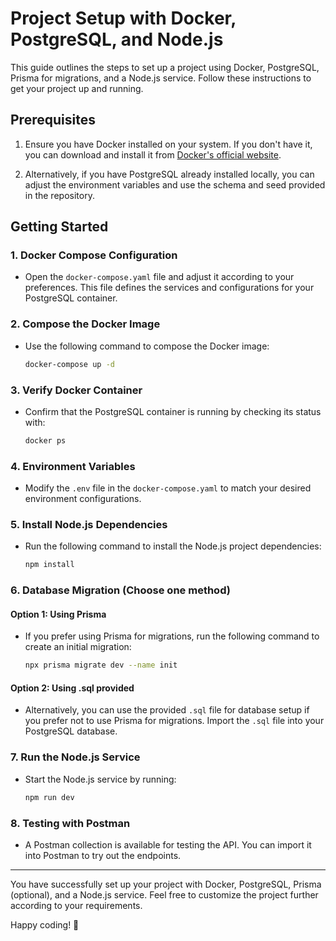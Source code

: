 # Project Setup with Docker, PostgreSQL, and Node.js

This guide outlines the steps to set up a project using Docker, PostgreSQL, Prisma for migrations, and a Node.js service. Follow these instructions to get your project up and running.

## Prerequisites

1. Ensure you have Docker installed on your system. If you don't have it, you can download and install it from [Docker's official website](https://www.docker.com/get-started).

2. Alternatively, if you have PostgreSQL already installed locally, you can adjust the environment variables and use the schema and seed provided in the repository.

## Getting Started

### 1. Docker Compose Configuration

- Open the `docker-compose.yaml` file and adjust it according to your preferences. This file defines the services and configurations for your PostgreSQL container.

### 2. Compose the Docker Image

- Use the following command to compose the Docker image:

    ```bash
    docker-compose up -d
    ```

### 3. Verify Docker Container

- Confirm that the PostgreSQL container is running by checking its status with:

    ```bash
    docker ps
    ```

### 4. Environment Variables

- Modify the `.env` file in the `docker-compose.yaml` to match your desired environment configurations.

### 5. Install Node.js Dependencies

- Run the following command to install the Node.js project dependencies:

    ```bash
    npm install
    ```

### 6. Database Migration (Choose one method)

#### Option 1: Using Prisma

- If you prefer using Prisma for migrations, run the following command to create an initial migration:

    ```bash
    npx prisma migrate dev --name init
    ```

#### Option 2: Using .sql provided

- Alternatively, you can use the provided `.sql` file for database setup if you prefer not to use Prisma for migrations. Import the `.sql` file into your PostgreSQL database.

### 7. Run the Node.js Service

- Start the Node.js service by running:

    ```bash
    npm run dev
    ```

### 8. Testing with Postman

- A Postman collection is available for testing the API. You can import it into Postman to try out the endpoints.

---

You have successfully set up your project with Docker, PostgreSQL, Prisma (optional), and a Node.js service. Feel free to customize the project further according to your requirements.

Happy coding! 🚀
